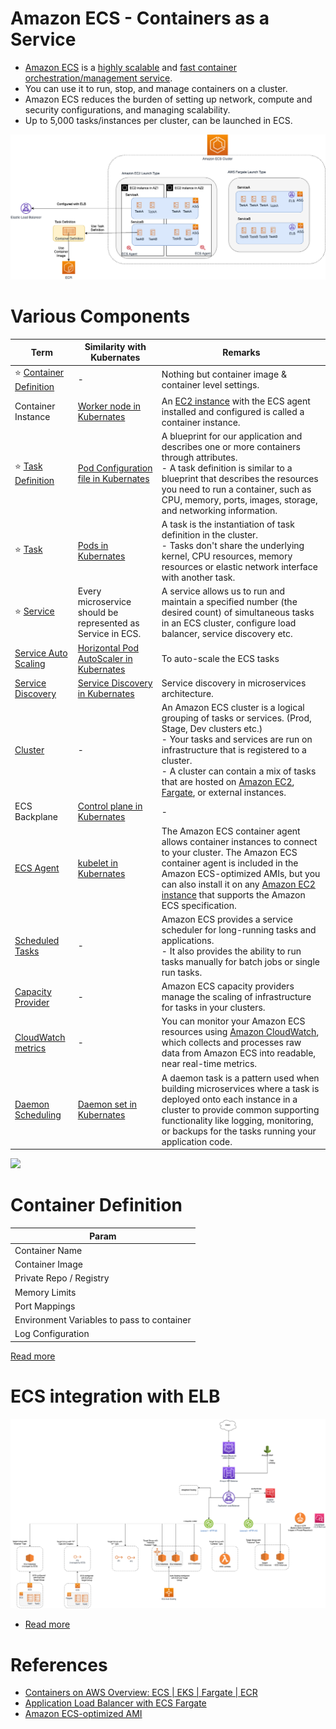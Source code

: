 # Amazon ECS - Containers as a Service
- [Amazon ECS](https://aws.amazon.com/ecs/) is a [highly scalable](../../../3_DatabaseServices/ScalabilityDB.md) and [fast container orchestration/management service](../../../9_ContainerOrchestrationServices/Readme.md).
- You can use it to run, stop, and manage containers on a cluster.
- Amazon ECS reduces the burden of setting up network, compute and security configurations, and managing scalability. 
- Up to 5,000 tasks/instances per cluster, can be launched in ECS.

![img.png](assests/ECS-Tasks.png)

# Various Components

| Term                                                                                                             | Similarity with Kubernates                                                                                               | Remarks                                                                                                                                                                                                                                                                                                                                                                                        |
|------------------------------------------------------------------------------------------------------------------|--------------------------------------------------------------------------------------------------------------------------|------------------------------------------------------------------------------------------------------------------------------------------------------------------------------------------------------------------------------------------------------------------------------------------------------------------------------------------------------------------------------------------------|
| :star: [Container Definition](#container-definition)                                                             | -                                                                                                                        | Nothing but container image & container level settings.                                                                                                                                                                                                                                                                                                                                        |
| Container Instance                                                                                               | [Worker node in Kubernates](../../../9_ContainerOrchestrationServices/Kubernates.md)               | An [EC2 instance](../../3_ComputeServices/AmazonEC2/Readme.md) with the ECS agent installed and configured is called a container instance.                                                                                                                                                                                                                                                     |
| :star: [Task Definition](Task.md)                                                                                | [Pod Configuration file in Kubernates](../../../9_ContainerOrchestrationServices/Kubernates.md)    | A blueprint for our application and describes one or more containers through attributes.<br/>- A task definition is similar to a blueprint that describes the resources you need to run a container, such as CPU, memory, ports, images, storage, and networking information.                                                                                                                  |
| :star: [Task](Task.md)                                                                                           | [Pods in Kubernates](../../../9_ContainerOrchestrationServices/Kubernates.md)                      | A task is the instantiation of task definition in the cluster. <br/>- Tasks don't share the underlying kernel, CPU resources, memory resources or elastic network interface with another task.                                                                                                                                                                                                 |
| :star: [Service](Service/Readme.md)                                                                              | Every microservice should be represented as Service in ECS.                                                              | A service allows us to run and maintain a specified number (the desired count) of simultaneous tasks in an ECS cluster, configure load balancer, service discovery etc.                                                                                                                                                                                                                        |
| [Service Auto Scaling](Service/ServiceAutoScaling.md)                                                            | [Horizontal Pod AutoScaler in Kubernates](../../../9_ContainerOrchestrationServices/Kubernates.md) | To auto-scale the ECS tasks                                                                                                                                                                                                                                                                                                                                                                    |
| [Service Discovery](Service/ServiceDiscovery.md)                                                                 | [Service Discovery in Kubernates](../../../9_ContainerOrchestrationServices/Kubernates.md)         | Service discovery in microservices architecture.                                                                                                                                                                                                                                                                                                                                               |
| [Cluster](https://docs.aws.amazon.com/AmazonECS/latest/developerguide/clusters.html)                             | -                                                                                                                        | An Amazon ECS cluster is a logical grouping of tasks or services. (Prod, Stage, Dev clusters etc.) <br/>- Your tasks and services are run on infrastructure that is registered to a cluster.<br/>- A cluster can contain a mix of tasks that are hosted on [Amazon EC2](../../3_ComputeServices/AmazonEC2/Readme.md), [Fargate](../../3_ComputeServices/AWSFargate.md), or external instances. |
| ECS Backplane                                                                                                    | [Control plane in Kubernates](../../../9_ContainerOrchestrationServices/Kubernates.md)             | -                                                                                                                                                                                                                                                                                                                                                                                              |
| [ECS Agent](https://docs.aws.amazon.com/AmazonECS/latest/developerguide/ECS_agent.html)                          | [kubelet in Kubernates](../../../9_ContainerOrchestrationServices/Kubernates.md)                   | The Amazon ECS container agent allows container instances to connect to your cluster. The Amazon ECS container agent is included in the Amazon ECS-optimized AMIs, but you can also install it on any [Amazon EC2 instance](../../3_ComputeServices/AmazonEC2/Readme.md) that supports the Amazon ECS specification.                                                                           |
| [Scheduled Tasks](https://docs.aws.amazon.com/AmazonECS/latest/developerguide/scheduling_tasks.html)             | -                                                                                                                        | Amazon ECS provides a service scheduler for long-running tasks and applications. <br/>- It also provides the ability to run tasks manually for batch jobs or single run tasks.                                                                                                                                                                                                                 |
| [Capacity Provider](https://docs.aws.amazon.com/AmazonECS/latest/developerguide/cluster-capacity-providers.html) | -                                                                                                                        | Amazon ECS capacity providers manage the scaling of infrastructure for tasks in your clusters.                                                                                                                                                                                                                                                                                                 |
| [CloudWatch metrics](https://docs.aws.amazon.com/AmazonECS/latest/developerguide/cloudwatch-metrics.html)        | -                                                                                                                        | You can monitor your Amazon ECS resources using [Amazon CloudWatch](../../8_MonitoringServices/AmazonCloudWatch/Readme.md), which collects and processes raw data from Amazon ECS into readable, near real-time metrics.                                                                                                                                                                       |
| [Daemon Scheduling](https://aws.amazon.com/about-aws/whats-new/2018/06/amazon-ecs-adds-daemon-scheduling/)       | [Daemon set in Kubernates](../../../9_ContainerOrchestrationServices/Kubernates.md)                | A daemon task is a pattern used when building microservices where a task is deployed onto each instance in a cluster to provide common supporting functionality like logging, monitoring, or backups for the tasks running your application code.                                                                                                                                              |

![](https://miro.medium.com/max/1400/0*ima_OYQ74yCg_cSN)

# Container Definition

| Param                                      |
|--------------------------------------------|
| Container Name                             |
| Container Image                            |
| Private Repo / Registry                    |
| Memory Limits                              |
| Port Mappings                              |
| Environment Variables to pass to container |
| Log Configuration                          |

[Read more](https://docs.aws.amazon.com/AmazonECS/latest/APIReference/API_ContainerDefinition.html)

# ECS integration with ELB

![img.png](../../1_NetworkingAndContentDelivery/2_ApplicationNetworking/ElasticLoadBalancer/assets/AWS_Elastic_Load_Balancer.png)

- [Read more](https://docs.aws.amazon.com/AmazonECS/latest/userguide/create-load-balancer.html)

# References
- [Containers on AWS Overview: ECS | EKS | Fargate | ECR](https://www.youtube.com/watch?v=AYAh6YDXuho)
- [Application Load Balancer with ECS Fargate](https://stackoverflow.com/questions/64409699/application-load-balancer-with-ecs-fargate)
- [Amazon ECS-optimized AMI](https://docs.aws.amazon.com/AmazonECS/latest/developerguide/ecs-optimized_AMI.html)